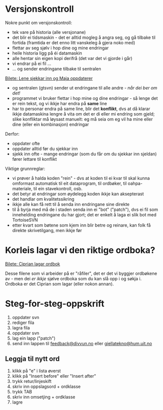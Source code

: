 # Versjonskontroll


Nokre punkt om versjonskontroll:


* tek vare på historia (alle versjonane)
* det blir ei tidsmaskin - det er alltid mogleg å angra seg, og gå tilbake til fortida (framtida er det enno litt vanskeleg å gjera noko med)
* flettar av seg sjølv i hop dine og mine endringar
* heile historia ligg på éi datamaskin
* alle hentar sin eigen kopi derifrå (det var det vi gjorde i går)
* vi endrar på ei fil ...
* ... og sender endringane tilbake til sentralen


[Bilete: Lene sjekkar inn og Maja oppdaterer](images/svn-server-client.png)


* og sentralen (gtsvn) sender ut endringane til alle andre -
  *når dei ber om det!*
* programmet vi bruker flettar i hop mine og dine endringar - så lenge det er
  rein tekst, og vi ikkje har endra på **same** line
* har to personar endra på same line, blir det **konflikt**, dvs at då klarar ikkje datamaskina lengre å vita om det er di eller mi endring som gjeld; slike konfliktar må løysast manuelt: eg må seia om eg vil ha mine eller dine (eller ein kombinasjon) endringar


Derfor:
* oppdater ofte
* oppdater alltid før du sjekkar inn
* sjekk inn ofte - mange endringar (som du får om du sjekkar inn sjeldan) fører lettare til konflikt


Viktige grunnreglar:
* vi prøver å halda koden "rein" - dvs at koden til ei kvar til skal kunna omformast automatisk til eit dataprogram, til ordbøker, til oahpa-materiale, til ein stavekontroll, osb.
* det betyr at endringar som øydelegg koden ikkje kan aksepterast
* det handlar om kvalitetssikring
* ikkje alle kan få rett til å senda inn endringane sine direkte
* til å byrja med må de i staden senda inn ei "bot" ("patch"), dvs ei fil som innehelding endringane du har gjort; det er enkelt å laga ei slik bot med TortoiseSVN
* etter kvart som bøtene som kjem inn blir betre og reinare, kan folk få direkte skrivetilgang, men ikkje før


# Korleis lagar vi den riktige ordboka?


[Bilete: Ciprian lagar ordbok](images/svn-server-client-with-prod.png)


Desse filene som vi arbeider på er "råfiler", det er det vi byggjer ordbøkene av - men dei *er ikkje* sjølve ordboka som du kan slå opp i og søkja i. Ordboka er det Ciprian som lagar (eller nokon annan).


# Steg-for-steg-oppskrift


1. oppdater svn
1. rediger fila
1. lagra fila
1. oppdater svn
1. lag ein lapp ("patch")
1. send inn lappen til feedback@divvun.no eller giellatekno@hum.uit.no


## Leggja til nytt ord


1. klikk på "e" i lista øverst
1. klikk på "Insert before" eller "Insert after"
1. trykk retur/linjeskift
1. skriv inn oppslagsord + ordklasse
1. trykk TAB
1. skriv inn omsetjing + ordklasse
1. lagre
